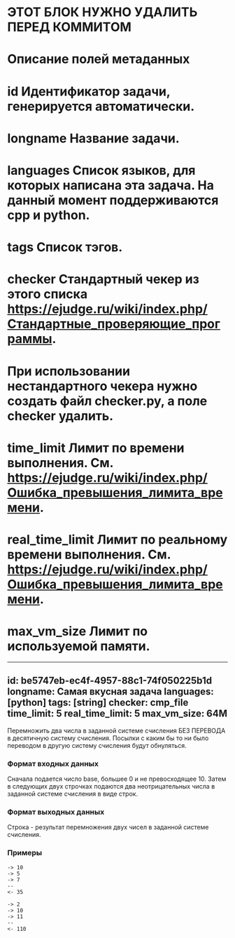 # ЭТОТ БЛОК НУЖНО УДАЛИТЬ ПЕРЕД КОММИТОМ
#
# Описание полей метаданных
#
# id              Идентификатор задачи, генерируется автоматически.
# longname        Название задачи.
# languages       Список языков, для которых написана эта задача. На данный момент поддерживаются cpp и python.
# tags            Список тэгов.
# checker         Стандартный чекер из этого списка https://ejudge.ru/wiki/index.php/Стандартные_проверяющие_программы.
#                 При использовании нестандартного чекера нужно создать файл checker.py, а поле checker удалить.
# time_limit      Лимит по времени выполнения. См. https://ejudge.ru/wiki/index.php/Ошибка_превышения_лимита_времени.
# real_time_limit Лимит по реальному времени выполнения. См. https://ejudge.ru/wiki/index.php/Ошибка_превышения_лимита_времени.
# max_vm_size     Лимит по используемой памяти.

---
id: be5747eb-ec4f-4957-88c1-74f050225b1d
longname: Самая вкусная задача
languages: [python]
tags: [string]
checker: cmp_file
time_limit: 5
real_time_limit: 5
max_vm_size: 64M
---

Перемножить два числа в заданной системе счисления БЕЗ ПЕРЕВОДА в десятичную систему счисления. Посылки с каким бы то ни было переводом в другую систему счисления будут обнуляться.

### Формат входных данных

Сначала подается число base, большее 0 и не превосходящее 10. Затем в следующих двух строчках подаются два неотрицательных числа в заданной системе счисления в виде строк. 

### Формат выходных данных

Строка - результат перемножения двух чисел в заданной системе счисления.

### Примеры

```
-> 10
-> 5
-> 7
--
<- 35
```

```
-> 2
-> 10
-> 11
--
<- 110
```
